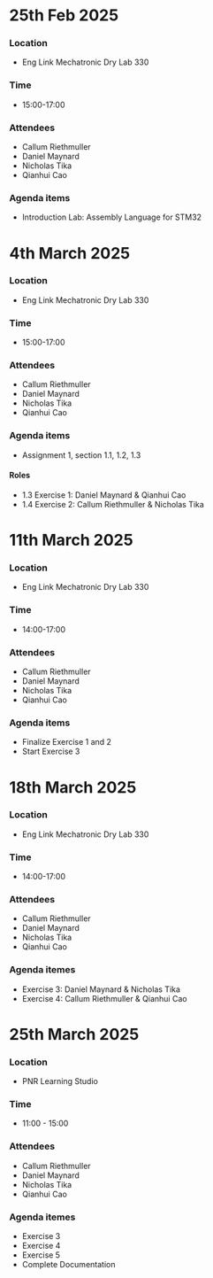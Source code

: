 # 25th Feb 2025
### Location
* Eng Link Mechatronic Dry Lab 330
### Time
* 15:00-17:00
### Attendees
* Callum Riethmuller
* Daniel Maynard
* Nicholas Tika
* Qianhui Cao
### Agenda items
* Introduction Lab: Assembly Language for STM32

# 4th March 2025
### Location
* Eng Link Mechatronic Dry Lab 330
### Time
* 15:00-17:00
### Attendees
* Callum Riethmuller
* Daniel Maynard
* Nicholas Tika
* Qianhui Cao
### Agenda items
* Assignment 1, section 1.1, 1.2, 1.3
#### Roles
* 1.3 Exercise 1: Daniel Maynard & Qianhui Cao
* 1.4 Exercise 2: Callum Riethmuller & Nicholas Tika

# 11th March 2025
### Location
* Eng Link Mechatronic Dry Lab 330
### Time
* 14:00-17:00
### Attendees
* Callum Riethmuller
* Daniel Maynard
* Nicholas Tika
* Qianhui Cao
### Agenda items
* Finalize Exercise 1 and 2
* Start Exercise 3

# 18th March 2025
### Location
* Eng Link Mechatronic Dry Lab 330
### Time
* 14:00-17:00
### Attendees
* Callum Riethmuller
* Daniel Maynard
* Nicholas Tika
* Qianhui Cao
### Agenda itemes
* Exercise 3: Daniel Maynard & Nicholas Tika
* Exercise 4: Callum Riethmuller & Qianhui Cao

# 25th March 2025
### Location
* PNR Learning Studio
### Time
* 11:00 - 15:00
### Attendees
* Callum Riethmuller
* Daniel Maynard
* Nicholas Tika
* Qianhui Cao
### Agenda itemes
* Exercise 3
* Exercise 4
* Exercise 5
* Complete Documentation

